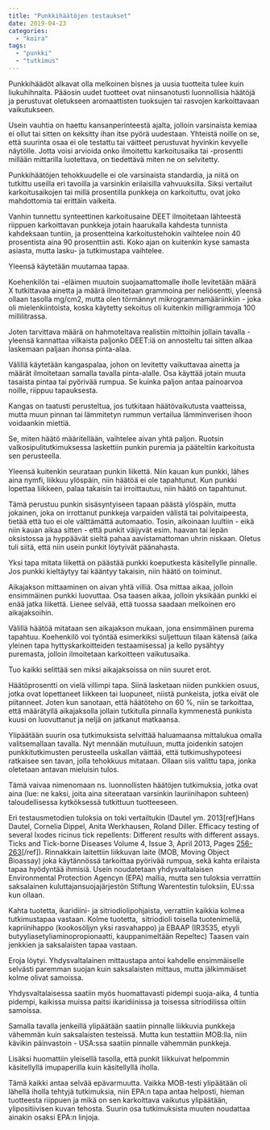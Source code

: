 ```yaml
---
title: "Punkkihäätöjen testaukset"
date: 2019-04-23
categories: 
  - "koira"
tags: 
  - "punkki"
  - "tutkimus"
---
```


Punkkihäädöt alkavat olla melkoinen bisnes ja uusia tuotteita tulee kuin liukuhihnalta. Pääosin uudet tuotteet ovat niinsanotusti luonnollisia häätöjä ja perustuvat oletukseen aromaattisten tuoksujen tai rasvojen karkoittavaan vaikutukseen.

<!--more-->

Usein vauhtia on haettu kansanperinteestä ajalta, jolloin varsinaista kemiaa ei ollut tai sitten on keksitty ihan itse pyörä uudestaan. Yhteistä noille on se, että suurinta osaa ei ole testattu tai väitteet perustuvat hyvinkin kevyelle näytölle. Jotta voisi arvioida onko ilmoitettu karkoitusaika tai -prosentti millään mittarilla luotettava, on tiedettävä miten ne on selvitetty.

Punkkihäätöjen tehokkuudelle ei ole varsinaista standardia, ja niitä on tutkittu useilla eri tavoilla ja varsinkin erilaisilla vahvuuksilla. Siksi vertailut karkoitusaikojen tai millä prosentilla punkkeja on karkoituttu, ovat joko mahdottomia tai erittäin vaikeita.

Vanhin tunnettu synteettinen karkoitusaine DEET ilmoitetaan lähteestä riippuen karkoittavan punkkeja jotain haarukalla kahdesta tunnista kahdeksaan tuntiin, ja prosentteina karkoitustehokin vaihtelee noin 40 prosentista aina 90 prosenttiin asti. Koko ajan on kuitenkin kyse samasta asiasta, mutta lasku- ja tutkimustapa vaihtelee.

Yleensä käytetään muutamaa tapaa.

Koehenkilön tai -eläimen muutoin suojaamattomalle iholle levitetään määrä X tutkittavaa ainetta ja määrä ilmoitetaan grammoina per neliösentti, yleensä ollaan tasolla mg/cm2, mutta olen törmännyt mikrogrammamääriinkiin - joka oli mielenkiintoista, koska käytetty sekoitus oli kuitenkin milligrammoja 100 millilitrassa.

Joten tarvittava määrä on hahmoteltava realistiin mittoihin jollain tavalla - yleensä kannattaa vilkaista paljonko DEET:iä on annosteltu tai sitten alkaa laskemaan paljaan ihonsa pinta-alaa.

Välillä käytetään kangaspalaa, johon on levitetty vaikuttavaa ainetta ja määrät ilmoitetaan samalla tavalla pinta-alalle. Osa käyttää jotain muuta tasaista pintaa tai pyörivää rumpua. Se kuinka paljon antaa painoarvoa noille, riippuu tapauksesta.

Kangas on taatusti perusteltua, jos tutkitaan häätövaikutusta vaatteissa, mutta muun pinnan tai lämmitetyn rummun vertailua lämminverisen ihoon voidaankin miettiä.

Se, miten häätö määritellään, vaihtelee aivan yhtä paljon. Ruotsin valkosipulitutkimuksessa laskettiin punkin puremia ja pääteltiin karkoitusta sen perusteella.

Yleensä kuitenkin seurataan punkin liikettä. Niin kauan kun punkki, lähes aina nymfi, liikkuu ylöspäin, niin häätöä ei ole tapahtunut. Kun punkki lopettaa liikkeen, palaa takaisin tai irroittautuu, niin häätö on tapahtunut.

Tämä perustuu punkin sisäsyntyiseen tapaan päästä ylöspäin, mutta jokainen, joka on irrottanut punkkeja varpaiden välistä tai polvitaipeesta, tietää että tuo ei ole välttämättä automaatio. Tosin, aikoinaan luultiin - eikä niin kauan aikaa sitten - että punkit väijyvät esim. haavan tai lepän oksistossa ja hyppäävät sieltä pahaa aavistamattoman uhrin niskaan. Oletus tuli siitä, että niin usein punkit löytyivät päänahasta.

Yksi tapa mitata liikettä on päästää punkki koeputkesta käsitellylle pinnalle. Jos punkki kieltäytyy tai kääntyy takaisin, niin häätö on toiminut.

Aikajakson mittaaminen on aivan yhtä villiä. Osa mittaa aikaa, jolloin ensimmäinen punkki luovuttaa. Osa taasen aikaa, jolloin yksikään punkki ei enää jatka liikettä. Lienee selvää, että tuossa saadaan melkoinen ero aikajaksoihin.

Välillä häätöä mitataan sen aikajakson mukaan, jona ensimmäinen purema tapahtuu. Koehenkilö voi työntää esimerkiksi suljettuun tilaan kätensä (aika yleinen tapa hyttyskarkoitteiden testaamisessa) ja kello pysähtyy puremasta, jolloin ilmoitetaan karkoitteen vaikutusaika.

Tuo kaikki selittää sen miksi aikajaksoissa on niin suuret erot.

Häätöprosentti on vielä villimpi tapa. Siinä lasketaan niiden punkkien osuus, jotka ovat lopettaneet liikkeen tai luopuneet, niistä punkeista, jotka eivät ole piitanneet. Joten kun sanotaan, että häätöteho on 60 %, niin se tarkoittaa, että määrätyllä aikajaksolla jollain tutkitulla pinnalla kymmenestä punkista kuusi on luovuttanut ja neljä on jatkanut matkaansa.

Ylipäätään suurin osa tutkimuksista selvittää haluamaansa mittalukua omalla valitsemallaan tavalla. Nyt mennään mutuiluun, mutta joidenkin satojen punkkitutkimusten perusteella uskallan väittää, että tutkimushypoteesi ratkaisee sen tavan, jolla tehokkuus mitataan. Ollaan siis valittu tapa, jonka oletetaan antavan mieluisin tulos.

Tämä vaivaa nimenomaan ns. luonnollisten häätöjen tutkimuksia, jotka ovat aina (lue: ne kaksi, joita aina siteerataan varsinkin lauriinihapon suhteen) taloudellisessa kytköksessä tutkittuun tuotteeseen.

Eri testausmetodien tuloksia on toki vertailtukin (Dautel ym. 2013\[ref\]Hans Dautel, Cornelia Dippel, Anita Werkhausen, Roland Diller. Efficacy testing of several Ixodes ricinus tick repellents: Different results with different assays. Ticks and Tick-borne Diseases Volume 4, Issue 3, April 2013, Pages [256-263](https://www.sciencedirect.com/science/article/abs/pii/S1877959X12001434?via%3Dihub)\[/ref\]). Rinnakkain laitettiin liikkuvan laite (MOB, Moving Object Bioassay) joka käytännössä tarkoittaa pyörivää rumpua, sekä kahta erilaista tapaa hyödyntää ihmisiä. Usein noudatetaan yhdysvaltalaisen Environmental Protection Agencyn (EPA) mallia, mutta sen tuloksia verrattiin saksalainen kuluttajansuojajärjestön Stiftung Warentestin tuloksiin, EU:ssa kun ollaan.

Kahta tuotetta, ikaridiini- ja sitriodiolipohjaista, verrattiin kaikkia kolmea tutkimustapaa vastaan. Kolme tuotetta,  sitriodioli toisella tuotenimellä, kapriinihappo (kookosöljyn yksi rasvahappo) ja EBAAP (IR3535, etyyli butyyliasetyliaminopropionaatti, kauppanimeltään Repeltec) Taasen vain jenkkien ja saksalaisten tapaa vastaan.

Eroja löytyi. Yhdysvaltalainen mittaustapa antoi kahdelle ensimmäiselle selvästi paremman suojan kuin saksalaisten mittaus, mutta jälkimmäiset kolme olivat samoissa.

Yhdysvaltalaisessa saatiin myös huomattavasti pidempi suoja-aika, 4 tuntia pidempi, kaikissa muissa paitsi ikaridiinissa ja toisessa sitriodilissa oltiin samoissa.

Samalla tavalla jenkeillä ylipäätään saatiin pinnalle liikkuvia punkkeja vähemmän kuin saksalaisten testeissä. Mutta kun testattiin MOB:lla, niin kävikin päinvastoin - USA:ssa saatiin pinnalle vähemmän punkkeja.

Lisäksi huomattiin yleisellä tasolla, että punkit liikkuivat helpommin käsitellyllä imupaperilla kuin käsitellyllä iholla.

Tämä kaikki antaa selvää epävarmuutta. Vaikka MOB-testi ylipäätään oli lähellä iholla tehtyjä tutkimuksia, niin EPA:n tapa antaa helposti, hieman tuotteesta riippuen ja mikä on sen karkoittava vaikutus ylipäätään, ylipositiivisen kuvan tehosta. Suurin osa tutkimuksista muuten noudattaa ainakin osaksi EPA:n linjoja.
